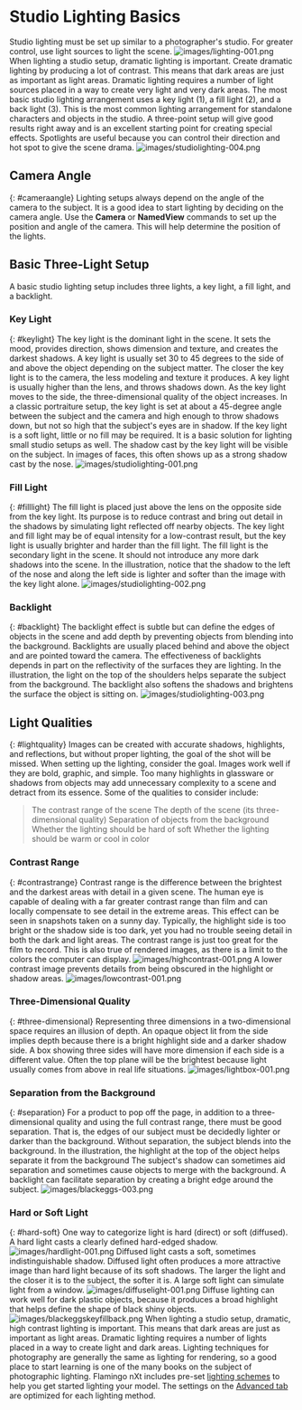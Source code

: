 ---
---


# Studio Lighting Basics
Studio lighting must be set up similar to a photographer's studio. For greater control, use light sources to light the scene.
![images/lighting-001.png](images/lighting-001.png)
When lighting a studio setup, dramatic lighting is important. Create dramatic lighting by producing a lot of contrast. This means that dark areas are just as important as light areas. Dramatic lighting requires a number of light sources placed in a way to create very light and very dark areas.
The most basic studio lighting arrangement uses a key light (1), a fill light (2), and a back light (3). This is the most common lighting arrangement for standalone characters and objects in the studio. A three-point setup will give good results right away and is an excellent starting point for creating special effects. Spotlights are useful because you can control their direction and hot spot to give the scene drama.
![images/studiolighting-004.png](images/studiolighting-004.png)

## Camera Angle
{: #cameraangle}
Lighting setups always depend on the angle of the camera to the subject. It is a good idea to start lighting by deciding on the camera angle. Use the **Camera** or **NamedView** commands to set up the position and angle of the camera. This will help determine the position of the lights.

## Basic Three-Light Setup
A basic studio lighting setup includes three lights, a key light, a fill light, and a backlight.

### Key Light
{: #keylight}
The key light is the dominant light in the scene. It sets the mood, provides direction, shows dimension and texture, and creates the darkest shadows. A key light is usually set 30 to 45 degrees to the side of and above the object depending on the subject matter.
The closer the key light is to the camera, the less modeling and texture it produces. A key light is usually higher than the lens, and throws shadows down. As the key light moves to the side, the three-dimensional quality of the object increases. In a classic portraiture setup, the key light is set at about a 45-degree angle between the subject and the camera and high enough to throw shadows down, but not so high that the subject's eyes are in shadow.
If the key light is a soft light, little or no fill may be required. It is a basic solution for lighting small studio setups as well.
The shadow cast by the key light will be visible on the subject. In images of faces, this often shows up as a strong shadow cast by the nose.
![images/studiolighting-001.png](images/studiolighting-001.png)

### Fill Light
{: #filllight}
The fill light is placed just above the lens on the opposite side from the key light. Its purpose is to reduce contrast and bring out detail in the shadows by simulating light reflected off nearby objects. The key light and fill light may be of equal intensity for a low-contrast result, but the key light is usually brighter and harder than the fill light. The fill light is the secondary light in the scene. It should not introduce any more dark shadows into the scene.
In the illustration, notice that the shadow to the left of the nose and along the left side is lighter and softer than the image with the key light alone.
![images/studiolighting-002.png](images/studiolighting-002.png)

### Backlight
{: #backlight}
The backlight effect is subtle but can define the edges of objects in the scene and add depth by preventing objects from blending into the background. Backlights are usually placed behind and above the object and are pointed toward the camera.
The effectiveness of backlights depends in part on the reflectivity of the surfaces they are lighting.
In the illustration, the light on the top of the shoulders helps separate the subject from the background. The backlight also softens the shadows and brightens the surface the object is sitting on.
![images/studiolighting-003.png](images/studiolighting-003.png)

## Light Qualities
{: #lightquality}
Images can be created with accurate shadows, highlights, and reflections, but without proper lighting, the goal of the shot will be missed. When setting up the lighting, consider the goal. Images work well if they are bold, graphic, and simple. Too many highlights in glassware or shadows from objects may add unnecessary complexity to a scene and detract from its essence.
Some of the qualities to consider include:

>The contrast range of the scene
>The depth of the scene (its three-dimensional quality)
>Separation of objects from the background
>Whether the lighting should be hard of soft
>Whether the lighting should be warm or cool in color

### Contrast Range
{: #contrastrange}
Contrast range is the difference between the brightest and the darkest areas with detail in a given scene. The human eye is capable of dealing with a far greater contrast range than film and can locally compensate to see detail in the extreme areas. This effect can be seen in snapshots taken on a sunny day.
Typically, the highlight side is too bright or the shadow side is too dark, yet you had no trouble seeing detail in both the dark and light areas. The contrast range is just too great for the film to record. This is also true of rendered images, as there is a limit to the colors the computer can display.
![images/highcontrast-001.png](images/highcontrast-001.png)
A lower contrast image prevents details from being obscured in the highlight or shadow areas.
![images/lowcontrast-001.png](images/lowcontrast-001.png)

### Three-Dimensional Quality
{: #three-dimensional}
Representing three dimensions in a two-dimensional space requires an illusion of depth. An opaque object lit from the side implies depth because there is a bright highlight side and a darker shadow side. A box showing three sides will have more dimension if each side is a different value. Often the top plane will be the brightest because light usually comes from above in real life situations.
![images/lightbox-001.png](images/lightbox-001.png)

### Separation from the Background
{: #separation}
For a product to pop off the page, in addition to a three-dimensional quality and using the full contrast range, there must be good separation. That is, the edges of our subject must be decidedly lighter or darker than the background. Without separation, the subject blends into the background.
In the illustration, the highlight at the top of the object helps separate it from the background
The subject's shadow can sometimes aid separation and sometimes cause objects to merge with the background. A backlight can facilitate separation by creating a bright edge around the subject.
![images/blackeggs-003.png](images/blackeggs-003.png)

### Hard or Soft Light
{: #hard-soft}
One way to categorize light is hard (direct) or soft (diffused).
A hard light casts a clearly defined hard-edged shadow.
![images/hardlight-001.png](images/hardlight-001.png)
Diffused light casts a soft, sometimes indistinguishable shadow.
Diffused light often produces a more attractive image than hard light because of its soft shadows. The larger the light and the closer it is to the subject, the softer it is. A large soft light can simulate light from a window.
![images/diffuselight-001.png](images/diffuselight-001.png)
Diffuse lighting can work well for dark plastic objects, because it produces a broad highlight that helps define the shape of black shiny objects.
![images/blackeggskeyfillback.png](images/blackeggskeyfillback.png)
When lighting a studio setup, dramatic, high contrast lighting is important. This means that dark areas are just as important as light areas. Dramatic lighting requires a number of lights placed in a way to create light and dark areas.
Lighting techniques for photography are generally the same as lighting for rendering, so a good place to start learning is one of the many books on the subject of photographic lighting.
Flamingo nXt includes pre-set [lighting schemes](lighting-tab.html#lighting-presets) to help you get started lighting your model. The settings on the [Advanced tab](lighting-advanced-tab.html) are optimized for each lighting method.


